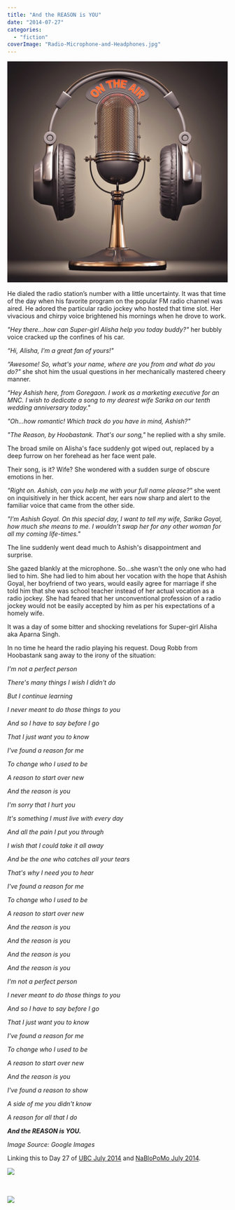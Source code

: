 ```yaml
---
title: "And the REASON is YOU"
date: "2014-07-27"
categories: 
  - "fiction"
coverImage: "Radio-Microphone-and-Headphones.jpg"
---
```


[![](images/Radio-Microphone-and-Headphones-1024x1024.jpg)](http://ifsbutsandsetcs.com/wp-content/uploads/2014/07/Radio-Microphone-and-Headphones-1024x1024.jpg)

He dialed the radio station’s number with a little uncertainty. It was that time of the day when his favorite program on the popular FM radio channel was aired. He adored the particular radio jockey who hosted that time slot. Her vivacious and chirpy voice brightened his mornings when he drove to work.

_"Hey there...how can Super-girl Alisha help you today buddy?"_ her bubbly voice cracked up the confines of his car.

_“Hi, Alisha, I'm a great fan of yours!"_

_“Awesome! So, what's your name, where are you from and what do you do?"_ she shot him the usual questions in her mechanically mastered cheery manner.

_“Hey Ashish here, from Goregaon. I work as a marketing executive for an MNC. I wish to dedicate a song to my dearest wife Sarika on our tenth wedding anniversary today."_

_"Oh...how romantic! Which track do you have in mind, Ashish?"_

_"The Reason, by Hoobastank. That's our song,"_ he replied with a shy smile.

The broad smile on Alisha's face suddenly got wiped out, replaced by a deep furrow on her forehead as her face went pale.

Their song, is it? Wife? She wondered with a sudden surge of obscure emotions in her.

_"Right on. Ashish, can you help me with your full name please?"_ she went on inquisitively in her thick accent, her ears now sharp and alert to the familiar voice that came from the other side.

_"I’m Ashish Goyal. On this special day, I want to tell my wife, Sarika Goyal, how much she means to me. I wouldn't swap her for any other woman for all my coming life-times."_

The line suddenly went dead much to Ashish's disappointment and surprise.

She gazed blankly at the microphone. So...she wasn't the only one who had lied to him. She had lied to him about her vocation with the hope that Ashish Goyal, her boyfriend of two years, would easily agree for marriage if she told him that she was school teacher instead of her actual vocation as a radio jockey. She had feared that her unconventional profession of a radio jockey would not be easily accepted by him as per his expectations of a homely wife.

It was a day of some bitter and shocking revelations for Super-girl Alisha aka Aparna Singh.

In no time he heard the radio playing his request. Doug Robb from Hoobastank sang away to the irony of the situation:

_I'm not a perfect person_

_There's many things I wish I didn't do_

_But I continue learning_

_I never meant to do those things to you_

_And so I have to say before I go_

_That I just want you to know_

_I've found a reason for me_

_To change who I used to be_

_A reason to start over new_

_And the reason is you_

_I'm sorry that I hurt you_

_It's something I must live with every day_

_And all the pain I put you through_

_I wish that I could take it all away_

_And be the one who catches all your tears_

_That's why I need you to hear_

_I've found a reason for me_

_To change who I used to be_

_A reason to start over new_

_And the reason is you_

_And the reason is you_

_And the reason is you_

_And the reason is you_

_I'm not a perfect person_

_I never meant to do those things to you_

_And so I have to say before I go_

_That I just want you to know_

_I've found a reason for me_

_To change who I used to be_

_A reason to start over new_

_And the reason is you_

_I've found a reason to show_

_A side of me you didn't know_

_A reason for all that I do_

_**And the REASON is YOU.**_

_Image Source: Google Images_

Linking this to Day 27 of [UBC July 2014](http://ultimateblogchallenge.com/) and [NaBloPoMo July 2014](http://www.blogher.com/nablopomo-july-2014-blogroll).

[![](images/UBC-banner24.png)](http://ifsbutsandsetcs.com/wp-content/uploads/2014/07/UBC-banner24.png)

 

[![](images/NaBloPoMo_0714_465x287_DECADE_04.jpg)](http://ifsbutsandsetcs.com/wp-content/uploads/2014/07/NaBloPoMo_0714_465x287_DECADE_04.jpg)
